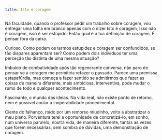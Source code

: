 ```yaml
---
title: Isto é coragem
---
```


Na faculdade, quando o professor pedir um trabalho sobre coragem, vou entregar uma folha em branco apenas com o dizer Isto é coragem, Isso não é coragem, isso é ser estúpido, Então qual é a tua definição de coragem, É pensar fora da caixa.

Curioso. Como podem os termos estupidez e coragem ser confundidos, se tão díspares aparentam ser? Como podem dois indivíduos ter uma perceção tão distinta de uma mesma situação?

Imbuído de combatividade após tão regenerante conversa, não paro de pensar se a coragem me permitiria refazer o passado. Parece uma premissa estapafúrdia, mas começa a fazer sentido se admitirmos que fazer as coisas de maneira diferente, mais ambiciosa, interventiva, pode mudar o rumo de todo e qualquer acontecimento.

Fascinante, o mundo das ideias. Na vida real, não existe ponto de retorno, nem é possível anular a inoperabilidade procedimental.

Ciente do falhanço, roído por um remorso miudinho, volto a abstratizar o meu plano. Porventura terei a oportunidade de concretizá-lo, em sonho, num universo paralelo, noutra vida, de maneira diferente, tantas as vezes que forem necessárias, sem sombra de dúvidas, uma demonstração de coragem.